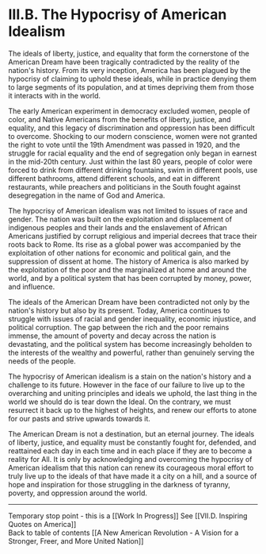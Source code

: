 # III.B. The Hypocrisy of American Idealism

The ideals of liberty, justice, and equality that form the cornerstone of the American Dream have been tragically contradicted by the reality of the nation's history. From its very inception, America has been plagued by the hypocrisy of claiming to uphold these ideals, while in practice denying them to large segments of its population, and at times depriving them from those it interacts with in the world. 

The early American experiment in democracy excluded women, people of color, and Native Americans from the benefits of liberty, justice, and equality, and this legacy of discrimination and oppression has been difficult to overcome. Shocking to our modern conscience, women were not granted the right to vote until the 19th Amendment was passed in 1920, and the struggle for racial equality and the end of segregation only began in earnest in the mid-20th century. Just within the last 80 years, people of color were forced to drink from different drinking fountains, swim in different pools, use different bathrooms, attend different schools, and eat in different restaurants, while preachers and politicians in the South fought against desegregation in the name of God and America. 

The hypocrisy of American idealism was not limited to issues of race and gender. The nation was built on the exploitation and displacement of indigenous peoples and their lands and the enslavement of African Americans justified by corrupt religious and imperial decrees that trace their roots back to Rome. Its rise as a global power was accompanied by the exploitation of other nations for economic and political gain, and the suppression of dissent at home. The history of America is also marked by the exploitation of the poor and the marginalized at home and around the world, and by a political system that has been corrupted by money, power, and influence.

The ideals of the American Dream have been contradicted not only by the nation's history but also by its present. Today, America continues to struggle with issues of racial and gender inequality, economic injustice, and political corruption. The gap between the rich and the poor remains immense, the amount of poverty and decay across the nation is devastating, and the political system has become increasingly beholden to the interests of the wealthy and powerful, rather than genuinely serving the needs of the people.

The hypocrisy of American idealism is a stain on the nation's history and a challenge to its future. However in the face of our failure to live up to the overarching and uniting principles and ideals we uphold, the last thing in the world we should do is tear down the Ideal. On the contrary, we must resurrect it back up to the highest of heights, and renew our efforts to atone for our pasts and strive upwards towards it. 

The American Dream is not a destination, but an eternal journey. The ideals of liberty, justice, and equality must be constantly fought for, defended, and reattained each day in each time and in each place if they are to become a reality for All. It is only by acknowledging and overcoming the hypocrisy of American idealism that this nation can renew its courageous moral effort to truly live up to the ideals of that have made it a city on a hill, and a source of hope and inspiration for those struggling in the darkness of tyranny, poverty, and oppression around the world. 


___

Temporary stop point - this is a [[Work In Progress]] 
See [[VII.D. Inspiring Quotes on America]]  
Back to table of contents [[A New American Revolution - A Vision for a Stronger, Freer, and More United Nation]]  